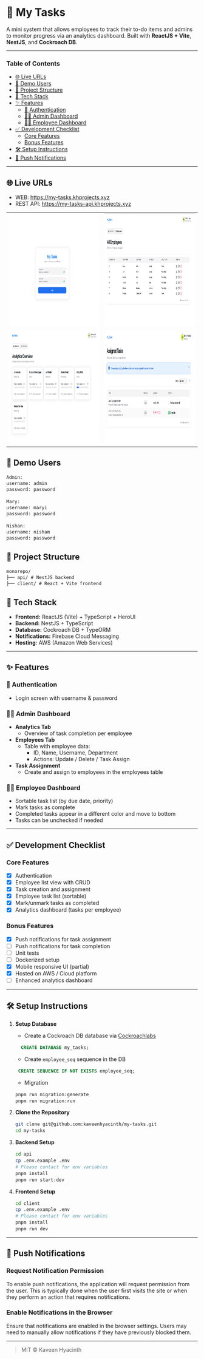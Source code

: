 # 📝 My Tasks

A mini system that allows employees to track their to-do items and admins to monitor progress via an analytics
dashboard. Built with **ReactJS + Vite**, **NestJS**, and **Cockroach DB**.

---

### Table of Contents

- [🌐 Live URLs](#-live-urls)
- [👤 Demo Users](#-demo-users)
- [📁 Project Structure](#-project-structure)
- [🚀 Tech Stack](#-tech-stack)
- [✨ Features](#-features)
    - [🔐 Authentication](#-authentication)
    - [👨‍💼 Admin Dashboard](#-admin-dashboard)
    - [👩‍💻 Employee Dashboard](#-employee-dashboard)
- [✅ Development Checklist](#-development-checklist)
    - [Core Features](#core-features)
    - [Bonus Features](#bonus-features)
- [🛠️ Setup Instructions](#-setup-instructions)
- [🔔 Push Notifications](#-push-notifications)

---

## 🌐 Live URLs

- WEB: https://my-tasks.khprojects.xyz
- REST API: https://my-tasks-api.khprojects.xyz

<table>
  <tr>
    <td><img src="screenshots/screenshot0.png" alt="Screenshot 0" width="500" height="300"/></td>
    <td><img src="screenshots/screenshot2.png" alt="Screenshot 2" width="500" height="300"/></td>
  </tr>
  <tr>
    <td><img src="screenshots/screenshot1.png" alt="Screenshot 1" width="500" height="300"/></td>
    <td><img src="screenshots/screenshot3.png" alt="Screenshot 3" width="500" height="300"/></td>
  </tr>
</table>

## 👤 Demo Users

```
Admin:
username: admin
password: password

Mary:
username: maryi
password: password

Nishan:
username: nisham
password: password
```

## 📁 Project Structure

```
monorepo/ 
├── api/ # NestJS backend
├── client/ # React + Vite frontend 
```

## 🚀 Tech Stack

- **Frontend:** ReactJS (Vite) + TypeScript + HeroUI
- **Backend:** NestJS + TypeScript
- **Database:** Cockroach DB + TypeORM
- **Notifications:** Firebase Cloud Messaging
- **Hosting**:  AWS (Amazon Web Services)

---

## ✨ Features

### 🔐 Authentication

- Login screen with username & password

### 👨‍💼 Admin Dashboard

- **Analytics Tab**
    - Overview of task completion per employee
- **Employees Tab**
    - Table with employee data:
        - ID, Name, Username, Department
        - Actions: Update / Delete / Task Assign
- **Task Assignment**
    - Create and assign to employees in the employees table

### 👩‍💻 Employee Dashboard

- Sortable task list (by due date, priority)
- Mark tasks as complete
- Completed tasks appear in a different color and move to bottom
- Tasks can be unchecked if needed

---

## ✅ Development Checklist

### Core Features

- [x] Authentication
- [x] Employee list view with CRUD
- [x] Task creation and assignment
- [x] Employee task list (sortable)
- [x] Mark/unmark tasks as completed
- [x] Analytics dashboard (tasks per employee)

### Bonus Features

- [x] Push notifications for task assignment
- [ ] Push notifications for task completion
- [ ] Unit tests
- [ ] Dockerized setup
- [x] Mobile responsive UI (partial)
- [x] Hosted on AWS / Cloud platform
- [ ] Enhanced analytics dashboard

---

## 🛠️ Setup Instructions

1. **Setup Database**
    - Create a Cockroach DB database via [Cockroachlabs](https://cockroachlabs.cloud/)
   ```sql
     CREATE DATABASE my_tasks;
     ```
    - Create `employee_seq` sequence in the DB
   ```sql
    CREATE SEQUENCE IF NOT EXISTS employee_seq;
    ```
    - Migration
   ```bash
   pnpm run migration:generate
   pnpm run migration:run
   ```

2. **Clone the Repository**
   ```bash
   git clone git@github.com:kaveenhyacinth/my-tasks.git
   cd my-tasks
   ```

3. **Backend Setup**
    ```bash
   cd api
   cp .env.example .env
   # Please contact for env variables
   pnpm install
   pnpm run start:dev
   ```
4. **Frontend Setup**
    ```bash
   cd client
    cp .env.example .env
    # Please contact for env variables
    pnpm install
    pnpm run dev
    ```

---

## 🔔 Push Notifications

### Request Notification Permission

To enable push notifications, the application will request permission from the user. This is typically done when the
user first visits the site or when they perform an action that requires notifications.

### Enable Notifications in the Browser

Ensure that notifications are enabled in the browser settings. Users may need to manually allow notifications if they
have previously blocked them.

---

> MIT © Kaveen Hyacinth